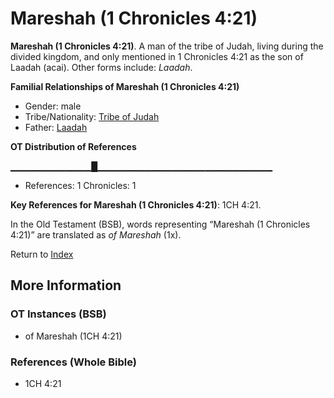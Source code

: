 # Mareshah (1 Chronicles 4:21)
**Mareshah (1 Chronicles 4:21)**. 
A man of the tribe of Judah, living during the divided kingdom, and only mentioned in 1 Chronicles 4:21 as the son of Laadah (acai). 
Other forms include: 
*Laadah*. 




**Familial Relationships of Mareshah (1 Chronicles 4:21)**


* Gender: male
* Tribe/Nationality: [Tribe of Judah](../../../groups/md/acai/Judah.md)
* Father: [Laadah](Laadah.md)


**OT Distribution of References**

▁▁▁▁▁▁▁▁▁▁▁▁█▁▁▁▁▁▁▁▁▁▁▁▁▁▁▁▁▁▁▁▁▁▁▁▁▁▁
* References: 1 Chronicles: 1



**Key References for Mareshah (1 Chronicles 4:21)**: 
1CH 4:21. 


In the Old Testament (BSB), words representing “Mareshah (1 Chronicles 4:21)” are translated as 
*of Mareshah* (1x). 




Return to [Index](00-Index.md)

## More Information

### OT Instances (BSB)

* of Mareshah (1CH 4:21)



### References (Whole Bible)

* 1CH 4:21



